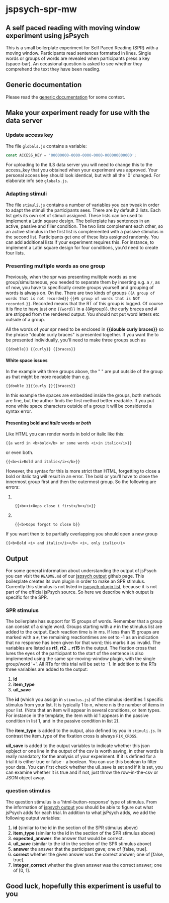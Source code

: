 # jspsych-spr-mw

## A self paced reading with moving window experiment using jsPsych

This is a small boilerplate experiment for Self Paced Reading (SPR) with a
moving window. Participants read sentences formatted in lines. Single
words or groups of words are revealed when participants press a key (space-bar).
An occasional question is asked to see whether they comprehend the text they
have been reading.

## Generic documentation

Please read the
[generic documentation](https://github.com/UiL-OTS-labs/jspsych-uil-template-docs)
for some context.

## Make your experiment ready for use with the data server

### Update access key

The file `globals.js` contains a variable:

```javascript
const ACCESS_KEY = '00000000-0000-0000-0000-000000000000';
```

For uploading to the ILS data server you will need to change
this to the access_key that you obtained when your experiment
was approved. Your personal access key should look identical, but
with all the '0' changed. For elaborate info see `globals.js`.

### Adapting stimuli

The file `stimuli.js` contains a number of variables you can tweak
in order to adapt the stimuli the participants sees. There
are by default 2 lists. Each list gets its own
set of stimuli assigned. These lists can be used to implement
a Latin square design. The boilerplate has sentences in an
active, passive and filler condition. The two lists complement
each other, so an active stimulus in the first list is complemented
with a passive stimulus in the second list. Participants get one of these
lists assigned randomly. You can add additional lists if your experiment
requires this. For instance, to implement a Latin square design for four
conditions, you'd need to create four lists.

### Presenting multiple words as one group

Previously, when the spr was presenting multiple words as one group/simultaneous, you
needed to separate them by inserting e.g. a `/`, as of now, you have to
specifically create groups yourself and grouping of words is always on. On
the. There are two kinds of groups `{{A group of words that is not recorded}}`
`{{#A group of words that is NOT recorded.}}`. Recorded means that the
RT of this group is logged. Of course it is fine to have just one `{{word}}`
in a {{#group}}. the curly braces and # are stripped from the rendered
output. You should not put word letters etc outside of a group.

All the words of your spr need to be enclosed in **{{**double curly braces**}}**
so the phrase "double curly braces" is presented together. If you want the to
be presented individually, you'll need to make three groups such as

```
{{double}} {{curly}} {{braces}}
```

#### White space issues

In the example with three groups above, the " " are put outside of the group
as that might be more readable than e.g.

```
{{double }}{{curly }}{{braces}}
```

In this example the spaces are embedded inside the groups, both methods are
fine, but the author finds the first method better readable. If you put
none white space characters outside of a group it will be considered a syntax error.

#### Presenting **bold** and *italic* words or ***both***

Like HTML you can render words in bold or italic like this:

```
{{a word in <b>bold</b> or some words <i>in italic</i>}}
```

or even both.

```
{{<b><i>Bold and italic</i></b>}}
```

However, the syntax for this is more strict than HTML, forgetting to close a bold
or italic tag will result in an error. The bold or you'll have to close the
innermost group first and then the outermost group. So the following are errors:

1.

        {{<b><i>Oops close i first</b></i>}}

2.

        {{<b>Oops forgot to close b}}

If you want then to be partially overlapping you should open a new group

```
{{<b>Bold <i> and italic</i></b> <i>, only italic</i>
```

## Output

For some general information about understanding the output of jsPsych you
can visit the `README.md` of our [jspsych output][1] github page. This
boilerplate creates its own plugin in order to make an SPR stimulus. Currently this
stimulus is not listed in [jspsych plugin list][2], because it is not part of
the official jsPsych source. So here we describe which output is specific for
the SPR.

### SPR stimulus

The boilerplate has support for 15 groups of words. Remember that a group can
consist of a single word. Groups starting with a `#` in the stimulus list are
added to the output. Each reaction time is in ms. If less than 15 groups are
marked with a `#`, the remaining reactiontimes are set to -1 as an indication
that no response has been given for that word; this marks it as
invalid. The variables are listed as **rt1**, **rt2** **..** **rt15** in the output.
The fixation cross that lures the eyes of the participant to the start of the
sentence is also implemented using the same spr-moving-window plugin, with the
single group/word '+'. All RTs for this trial will be set to -1.
In addition to the RTs three variables are added to the output:

1. **id**
1. **item_type**
1. **uil_save**

The **id** (which you assign in `stimulus.js`) of the stimulus identifies 1
specific stimulus from your list. It is typically 1 to n, where n is the number
of items in your list. (Note that an item will appear in several conditions,
or item types. For instance in the template, the item with id 1 appears in the passive
condition in list 1, and in the passive condition in list 2).

The **item_type** is added to the output, also defined by you in `stimuli.js`.
In contrast the item_type of the fixation cross is always ```FIX_CROSS```.

**uil_save** is added to the output variables to indicate whether this
json opbject or one line in the output of the csv is worth saving, in other
words is really mandatory for the analysis of your experiment. If it is defined
for a trial it is either true or false - a boolean. You can use this boolean
to filter your data. You can first check whether the uil_save is set and
if it is set, you can examine whether it is true and if not, just throw the
row-in-the-csv or JSON object away.

### question stimulus

The question stimulus is a 'html-button-response' type of stimulus. From the
information of [jspsych output][1] you should be able to figure out what jsPsych
adds for each trial. In addition to what jsPsych adds, we add the following
output variables:

1. **id** (similar to the id in the section of the SPR stimulus above)
1. **item_type** (similar to the id in the section of the SPR stimulus above)
1. **expected_answer**: the answer that would be correct.
1. **uil_save** (similar to the id in the section of the SPR stimulus above)
1. **answer** the answer that the participant gave; one of [false, true].
1. **correct** whether the given answer was the correct answer; one of [false, true].
1. **integer_correct** whether the given answer was the correct answer; one of
   [0, 1].

## Good luck, hopefully this experiment is useful to you

[1]:<https://github.com/UiL-OTS-labs/jspsych-output>
[2]:<https://www.jspsych.org/plugins/overview/#list-of-available-plugins>
